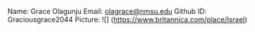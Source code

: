 Name: Grace Olagunju
Email: olagrace@nmsu.edu
Github ID: Graciousgrace2044
Picture: ![] (https://www.britannica.com/place/Israel)            